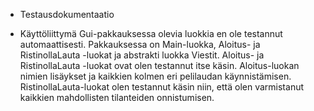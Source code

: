 * Testausdokumentaatio

* Käyttöliittymä
Gui-pakkauksessa olevia luokkia en ole testannut automaattisesti. Pakkauksessa on Main-luokka, Aloitus- ja RistinollaLauta -luokat ja abstrakti luokka Viestit. Aloitus- ja RistinollaLauta -luokat ovat olen testannut itse käsin. Aloitus-luokan nimien lisäykset ja kaikkien kolmen eri pelilaudan käynnistämisen. RistinollaLauta-luokat olen testannut käsin niin, että olen varmistanut kaikkien mahdollisten tilanteiden onnistumisen. 


